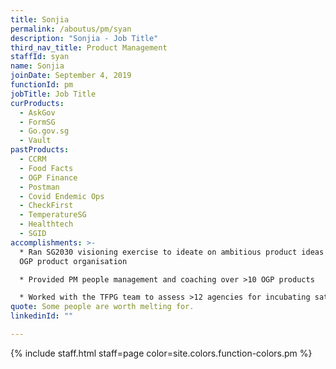 ```yaml
---
title: Sonjia
permalink: /aboutus/pm/syan
description: "Sonjia - Job Title"
third_nav_title: Product Management
staffId: syan
name: Sonjia
joinDate: September 4, 2019
functionId: pm
jobTitle: Job Title
curProducts:
  - AskGov
  - FormSG
  - Go.gov.sg
  - Vault
pastProducts:
  - CCRM
  - Food Facts
  - OGP Finance
  - Postman
  - Covid Endemic Ops
  - CheckFirst
  - TemperatureSG
  - Healthtech
  - SGID
accomplishments: >-
  * Ran SG2030 visioning exercise to ideate on ambitious product ideas for the
  OGP product organisation

  * Provided PM people management and coaching over >10 OGP products

  * Worked with the TFPG team to assess >12 agencies for incubating satellite tech teams
quote: Some people are worth melting for.
linkedinId: ""

---
```


{% include staff.html staff=page color=site.colors.function-colors.pm %}
